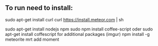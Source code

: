 ## To run need to install:
sudo apt-get install curl
curl https://install.meteor.com | sh

sudo apt-get install nodejs npm
sudo npm install coffee-script
oder sudo apt-get install coffescript
for additional packages (imgur)
npm install -g meteorite 
mrt add moment

